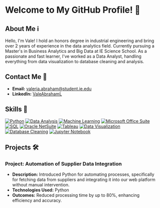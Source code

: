 # Welcome to My GitHub Profile! 👋

## About Me ℹ️

Hello, I'm Vale! I hold an honors degree in industrial engineering and bring over 2 years of experience in the data analytics field. Currently pursuing a Master's in Business Analytics and Big Data at IE Science School. As a passionate and fast learner, I've worked as a Data Analyst, handling everything from data visualization to database cleaning and analysis.

## Contact Me 📧

- **Email:** valeria.abraham@student.ie.edu
- **LinkedIn:** [ValeAbrahamL](https://www.linkedin.com/in/valeabrahaml/)

## Skills 🚀

[![Python](https://www.python.org/static/community_logos/python-logo.png)](https://www.python.org/)
[![Data Analysis](https://upload.wikimedia.org/wikipedia/commons/thumb/3/38/Jupyter_logo.svg/250px-Jupyter_logo.svg.png)](https://jupyter.org/)
[![Machine Learning](https://upload.wikimedia.org/wikipedia/commons/0/05/Scikit_learn_logo_small.svg)](https://scikit-learn.org/)
[![Microsoft Office Suite](https://seeklogo.com/images/M/microsoft-office-logo-5213D55934-seeklogo.com.png)](https://www.microsoft.com/en-us/microsoft-365/)
[![SQL](https://image.flaticon.com/icons/png/512/29/29242.png)](https://en.wikipedia.org/wiki/SQL)
[![Oracle NetSuite](https://www.oracle.com/a/ocom/img/corporate/oracle-netsuite-logo.svg)](https://www.oracle.com/netsuite/)
[![Tableau](https://www.tableau.com/sites/default/files/pages/tableau-logo.svg)](https://www.tableau.com/)
[![Data Visualization](https://www.chartblocks.com/wp-content/themes/chartblocks/assets/images/infographics/best-infographic-tools/data-visualization-logo.png)](https://www.chartblocks.com/)
[![Database Cleaning](https://icons-for-free.com/iconfiles/png/512/brush+clean+cleaning+dust+dusting+mop+scrub+icon-1320168113711300343.png)](https://en.wikipedia.org/wiki/Data_cleansing)
[![Jupyter Notebook](https://upload.wikimedia.org/wikipedia/commons/thumb/3/38/Jupyter_logo.svg/250px-Jupyter_logo.svg.png)](https://jupyter.org/)

## Projects 🛠️

### Project: Automation of Supplier Data Integration
- **Description:** Introduced Python for automating processes, specifically for fetching data from suppliers and integrating it into our web platform without manual intervention.
- **Technologies Used:** Python
- **Outcomes:** Reduced processing time by up to 80%, enhancing efficiency and accuracy.

